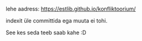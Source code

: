 lehe aadress: https://estlib.github.io/konfliktoorium/

indexit üle committida ega muuta ei tohi.

See kes seda teeb saab kahe :D
